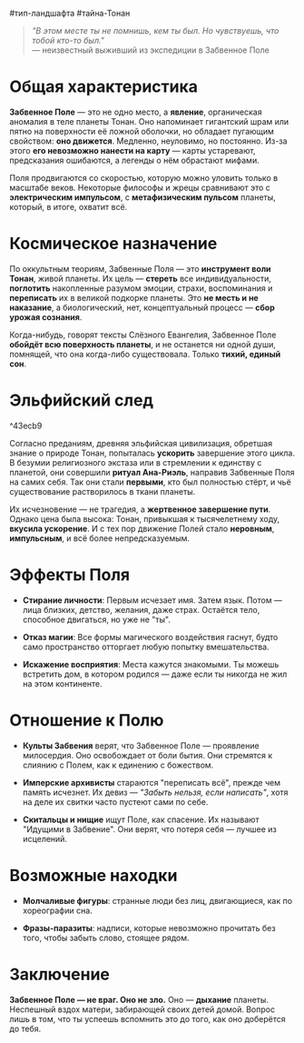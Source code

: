 #тип-ландшафта #тайна-Тонан
> _"В этом месте ты не помнишь, кем ты был. Но чувствуешь, что тобой кто-то был."_  
> — неизвестный выживший из экспедиции в Забвенное Поле

# Общая характеристика

**Забвенное Поле** — это не одно место, а **явление**, органическая аномалия в теле планеты Тонан. Оно напоминает гигантский шрам или пятно на поверхности её ложной оболочки, но обладает пугающим свойством: **оно движется**. Медленно, неуловимо, но постоянно. Из-за этого **его невозможно нанести на карту** — карты устаревают, предсказания ошибаются, а легенды о нём обрастают мифами.

Поля продвигаются со скоростью, которую можно уловить только в масштабе веков. Некоторые философы и жрецы сравнивают это с **электрическим импульсом**, с **метафизическим пульсом** планеты, который, в итоге, охватит всё.

# Космическое назначение

По оккультным теориям, Забвенные Поля — это **инструмент воли Тонан**, живой планеты. Их цель — **стереть** все индивидуальности, **поглотить** накопленные разумом эмоции, страхи, воспоминания и **переписать** их в великой подкорке планеты. Это **не месть и не наказание**, а биологический, нет, концептуальный процесс — **сбор урожая сознания**.

Когда-нибудь, говорят тексты Слёзного Евангелия, Забвенное Поле **обойдёт всю поверхность планеты**, и не останется ни одной души, помнящей, что она когда-либо существовала. Только **тихий, единый сон**.

# Эльфийский след

^43ecb9

Согласно преданиям, древняя эльфийская цивилизация, обретшая знание о природе Тонан, попыталась **ускорить** завершение этого цикла. В безумии религиозного экстаза или в стремлении к единству с планетой, они совершили **ритуал Ана-Риэль**, направив Забвенные Поля на самих себя. Так они стали **первыми**, кто был полностью стёрт, и чьё существование растворилось в ткани планеты.

Их исчезновение — не трагедия, а **жертвенное завершение пути**. Однако цена была высока: Тонан, привыкшая к тысячелетнему ходу, **вкусила ускорение**. И с тех пор движение Полей стало **неровным**, **импульсным**, и всё более непредсказуемым.

# Эффекты Поля

- **Стирание личности**: Первым исчезает имя. Затем язык. Потом — лица близких, детство, желания, даже страх. Остаётся тело, способное двигаться, но уже не "ты".

- **Отказ магии**: Все формы магического воздействия гаснут, будто само пространство отторгает любую попытку вмешательства.

- **Искажение восприятия**: Места кажутся знакомыми. Ты можешь встретить дом, в котором родился — даже если ты никогда не жил на этом континенте.

# Отношение к Полю

- **Культы Забвения** верят, что Забвенное Поле — проявление милосердия. Оно освобождает от боли бытия. Они стремятся к слиянию с Полем, как к единению с божеством.

- **Имперские архивисты** стараются "переписать всё", прежде чем память исчезнет. Их девиз — _"Забыть нельзя, если написать"_, хотя на деле их свитки часто пустеют сами по себе.

- **Скитальцы и нищие** ищут Поле, как спасение. Их называют "Идущими в Забвение". Они верят, что потеря себя — лучшее из исцелений.

# Возможные находки

- **Молчаливые фигуры**: странные люди без лиц, двигающиеся, как по хореографии сна. 

- **Фразы-паразиты**: надписи, которые невозможно прочитать без того, чтобы забыть слово, стоящее рядом.


# Заключение

**Забвенное Поле — не враг. Оно не зло.** Оно — **дыхание** планеты. Неспешный вздох матери, забирающей своих детей домой. Вопрос лишь в том, что ты успеешь вспомнить это до того, как оно доберётся до тебя.
